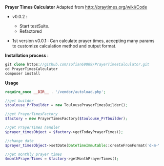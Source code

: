 **Prayer Times Calculator** 
Adapted from http://praytimes.org/wiki/Code

- v0.0.2 : 
    + Start testSuite.
    + Refactored
    
- 1st version v0.0.1 : 
    Can calculate prayer times,
    accepting many params to customize calculation method
    and output format.
    
**Installation process** : 
```php
git clone https://github.com/sofian69009/PrayerTimesCalculator.git
cd PrayerTimesCalculator
composer install
```

**Usage**
```php
require_once __DIR__ . '/vendor/autoload.php';

//get builder
$toulouse_PrTbuilder = new ToulousePrayerTimesBuilder();

//get PrayerTimesFactory
$factory = new PrayerTimesFactory($toulouse_PrTbuilder);

//get PrayerTimes handler
$prayer_timesObject = $factory->getTodayPrayerTimes();

//change date
$prayer_timesObject->setDate(DateTimeImmutable::createFromFormat('d-m-Y', '01-01-2018'));

//get monthly prayer times
$monthPrayerTimes = $factory->getMonthPrayerTimes();
```
